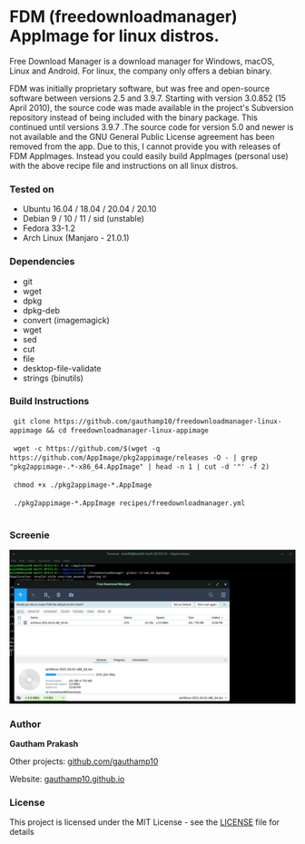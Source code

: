 # FDM (freedownloadmanager) AppImage for linux distros.

Free Download Manager is a download manager for Windows, macOS, Linux and Android. For linux, the company only offers a debian binary.

FDM was initially proprietary software, but was free and open-source software between versions 2.5 and 3.9.7. Starting with version 3.0.852 (15 April 2010), the source code was made available in the project's Subversion repository instead of being included with the binary package. This continued until versions 3.9.7 .The source code for version 5.0 and newer is not available and the GNU General Public License agreement has been removed from the app. Due to this, I cannot provide you with releases of FDM AppImages. Instead you could easily build AppImages (personal use) with the above recipe file and instructions on all linux distros.

### Tested on
 - Ubuntu 16.04 / 18.04 / 20.04 / 20.10 
 - Debian 9 / 10 / 11 / sid (unstable)
 - Fedora 33-1.2
 - Arch Linux (Manjaro - 21.0.1)

### Dependencies
 - git
 - wget
 - dpkg
 - dpkg-deb
 - convert (imagemagick)
 - wget
 - sed
 - cut
 - file
 - desktop-file-validate
 - strings (binutils)

### Build Instructions
```
 git clone https://github.com/gauthamp10/freedownloadmanager-linux-appimage && cd freedownloadmanager-linux-appimage
 
 wget -c https://github.com/$(wget -q https://github.com/AppImage/pkg2appimage/releases -O - | grep "pkg2appimage-.*-x86_64.AppImage" | head -n 1 | cut -d '"' -f 2)
 
 chmod +x ./pkg2appimage-*.AppImage
 
 ./pkg2appimage-*.AppImage recipes/freedownloadmanager.yml
 
```
### Screenie

![screenshot](screenie.png)

### __Author__

 **Gautham Prakash**
 
  Other projects: [github.com/gauthamp10](https://github.com/gauthamp10)

  Website: [gauthamp10.github.io](https://gauthamp10.github.io)


### __License__  

This project is licensed under the MIT License - see the [LICENSE](LICENSE) file for details
